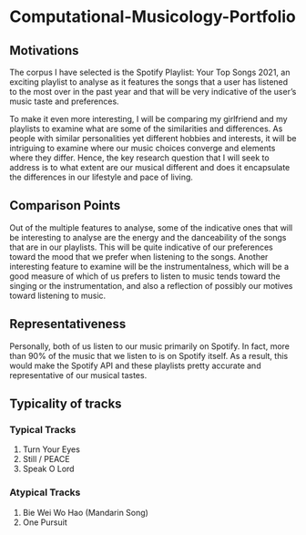 # Computational-Musicology-Portfolio
## Motivations
The corpus I have selected is the Spotify Playlist: Your Top Songs 2021, an exciting playlist to analyse as it features the songs that a user has listened to the most over in the past year and that will be very indicative of the user’s music taste and preferences.

To make it even more interesting, I will be comparing my girlfriend and my playlists to examine what are some of the similarities and differences. As people with similar personalities yet different hobbies and interests, it will be intriguing to examine where our music choices converge and elements where they differ. Hence, the key research question that I will seek to address is to what extent are our musical different and does it encapsulate the differences in our lifestyle and pace of living.

##  Comparison Points
Out of the multiple features to analyse, some of the indicative ones that will be interesting to analyse are the energy and the danceability of the songs that are in our playlists. This will be quite indicative of our preferences toward the mood that we prefer when listening to the songs. Another interesting feature to examine will be the instrumentalness, which will be a good measure of which of us prefers to listen to music tends toward the singing or the instrumentation, and also a reflection of possibly our motives toward listening to music.

## Representativeness
Personally, both of us listen to our music primarily on Spotify. In fact, more than 90% of the music that we listen to is on Spotify itself. As a result, this would make the Spotify API and these playlists pretty accurate and representative of our musical tastes.

## Typicality of tracks 
### Typical Tracks
1. Turn Your Eyes
2. Still / PEACE
3. Speak O Lord
### Atypical Tracks
1. Bie Wei Wo Hao (Mandarin Song)
2. One Pursuit
